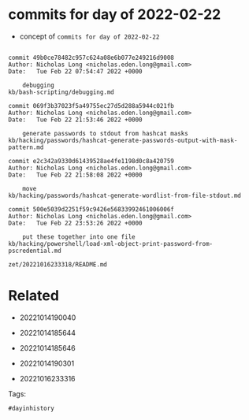 # commits for day of 2022-02-22

- concept of `commits for day of 2022-02-22`

```

commit 49b0ce78482c957c624a08e6b077e249216d9008
Author: Nicholas Long <nicholas.eden.long@gmail.com>
Date:   Tue Feb 22 07:54:47 2022 +0000

    debugging
kb/bash-scripting/debugging.md

commit 069f3b37023f5a49755ec27d5d288a5944c021fb
Author: Nicholas Long <nicholas.eden.long@gmail.com>
Date:   Tue Feb 22 21:53:46 2022 +0000

    generate passwords to stdout from hashcat masks
kb/hacking/passwords/hashcat-generate-passwords-output-with-mask-pattern.md

commit e2c342a9330d61439528ae4fe1198d0c8a420759
Author: Nicholas Long <nicholas.eden.long@gmail.com>
Date:   Tue Feb 22 21:58:08 2022 +0000

    move
kb/hacking/passwords/hashcat-generate-wordlist-from-file-stdout.md

commit 500e5039d2251f59c9426e56833992461006006f
Author: Nicholas Long <nicholas.eden.long@gmail.com>
Date:   Tue Feb 22 23:53:26 2022 +0000

    put these together into one file
kb/hacking/powershell/load-xml-object-print-password-from-pscredential.md
```

` zet/20221016233318/README.md `

# Related

- 20221014190040

- 20221014185644

- 20221014185646

- 20221014190301

- 20221016233316

Tags:

    #dayinhistory
